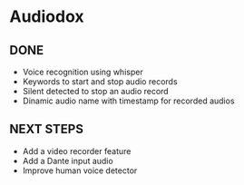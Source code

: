 # Audiodox

## DONE
- Voice recognition using whisper
- Keywords to start and stop audio records
- Silent detected to stop an audio record
- Dinamic audio name with timestamp for recorded audios

## NEXT STEPS
- Add a video recorder feature
- Add a Dante input audio
- Improve human voice detector
